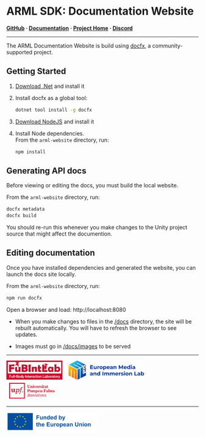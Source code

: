 # ARML SDK: Documentation Website
**[GitHub](https://github.com/fubilab/arml-sdk) ·
  [Documentation](https://fubilab.github.io/arml-sdk/) ·
  [Project Home](https://emil-xr.eu/lighthouse-projects/upf-ar-magic-lantern/) ·
  [Discord](https://discord.gg/zWZT3yKf4q)**
<hr size="1" />

The ARML Documentation Website is build using [docfx](https://github.com/dotnet/docfx), a community-supported project.

## Getting Started

1. [Download .Net](https://dotnet.microsoft.com/en-us/download) and install it

2. Install docfx as a global tool:

    ```bash
    dotnet tool install -g docfx
    ```

3. [Download NodeJS](https://nodejs.org/en/) and install it

4. Install Node dependencies.  
   From the `arml-website` directory, run:

   ```bash
   npm install
   ``` 

## Generating API docs

Before viewing or editing the docs, you must build the local website. 

From the `arml-website` directory, run:

```bash
docfx metadata
docfx build
```

You should re-run this whenever you make changes to the Unity project source that might affect the documention.

## Editing documentation

Once you have installed dependencies and generated the website, you can launch the docs site locally.

From the `arml-website` directory, run:

```bash
npm run docfx
```

Open a browser and load: http://localhost:8080

- When you make changes to files in the [/docs](./docs/) directory, the site will be rebuilt automatically. You will have to refresh the browser to see updates.

- Images must go in [/docs/images](./docs/images/) to be served


<hr size="1">
<a href="https://www.upf.edu/web/fubintlab">
<img src="../arml-website/docs/images/FubIntLab.jpg" height="50" margin="5"/></a>
&nbsp;&nbsp;
<a href="https://emil-xr.eu">
<img src="../arml-website/docs/images/emil-logo.png" height="50"/></a>
&nbsp;&nbsp;
<a href="https://upf.edu">
<img src="../arml-website/docs/images/UPF.png" height="50"/></a>
<hr size="1">
<img src="../arml-website/docs/images/funded-by-the-eu.png" height="50" />